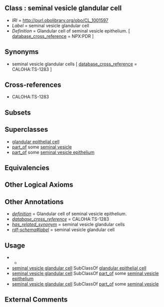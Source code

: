 
## Class : seminal vesicle glandular cell

 * *IRI* = http://purl.obolibrary.org/obo/CL_1001597
 * *Label* = seminal vesicle glandular cell
 * *Definition* = Glandular cell of seminal vesicle epithelium. [ [database_cross_reference](../../ef/oboInOwl#hasDbXref.md) = NPX:PDR ]

## Synonyms

 * seminal vesicle glandular cells [ [database_cross_reference](../../ef/oboInOwl#hasDbXref.md) = CALOHA:TS-1283 ]

## Cross-references

 * CALOHA:TS-1283

## Subsets


## Superclasses

 * [glandular epithelial cell](../../CL/50/CL_0000150.md)
 * [part_of](../../BFO/50/BFO_0000050.md) some [seminal vesicle](../../UBERON/98/UBERON_0000998.md)
 * [part_of](../../BFO/50/BFO_0000050.md) some [seminal vesicle epithelium](../../UBERON/05/UBERON_0004805.md)

## Equivalencies


## Other Logical Axioms


## Other Annotations

 * *[definition](../../IAO/15/IAO_0000115.md)* = Glandular cell of seminal vesicle epithelium.
 * *[database_cross_reference](../../ef/oboInOwl#hasDbXref.md)* = CALOHA:TS-1283
 * *[has_related_synonym](../../ym/oboInOwl#hasRelatedSynonym.md)* = seminal vesicle glandular cells
 * *[rdf-schema#label](../../el/rdf-schema#label.md)* = seminal vesicle glandular cell

## Usage

 * -
 * [seminal vesicle glandular cell](../../CL/97/CL_1001597.md) SubClassOf [glandular epithelial cell](../../CL/50/CL_0000150.md)
 * [seminal vesicle glandular cell](../../CL/97/CL_1001597.md) SubClassOf [part_of](../../BFO/50/BFO_0000050.md) some [seminal vesicle epithelium](../../UBERON/05/UBERON_0004805.md)
 * [seminal vesicle glandular cell](../../CL/97/CL_1001597.md) SubClassOf [part_of](../../BFO/50/BFO_0000050.md) some [seminal vesicle](../../UBERON/98/UBERON_0000998.md)

## External Comments

